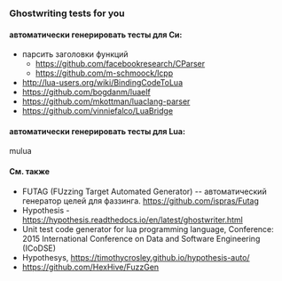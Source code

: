 ### Ghostwriting tests for you

#### автоматически генерировать тесты для Си:

- парсить заголовки функций
  - https://github.com/facebookresearch/CParser
  - https://github.com/m-schmoock/lcpp
- http://lua-users.org/wiki/BindingCodeToLua
- https://github.com/bogdanm/luaelf
- https://github.com/mkottman/luaclang-parser
- https://github.com/vinniefalco/LuaBridge

#### автоматически генерировать тесты для Lua:

mulua

#### См. также

- FUTAG (FUzzing Target Automated Generator) -- автоматический генератор целей
  для фаззинга. https://github.com/ispras/Futag
- Hypothesis - https://hypothesis.readthedocs.io/en/latest/ghostwriter.html
- Unit test code generator for lua programming language,
  Conference: 2015 International Conference on Data and Software Engineering (ICoDSE)
- Hypothesys, https://timothycrosley.github.io/hypothesis-auto/
- https://github.com/HexHive/FuzzGen
